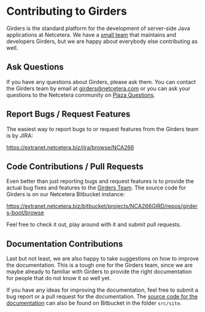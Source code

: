# Contributing to Girders

Girders is the standard platform for the development of server-side Java applications at Netcetera. We have a
[small team](./team-list.html) that maintains and developers Girders, but we are happy about everybody else
contributing as well.

## Ask Questions

If you have any questions about Girders, please ask them. You can contact the Girders team by email at
[girders@netcetera.com](mailto:girders@netcetera.com) or you can ask your questions to the Netcetera community on
[Plaza Questions](https://plaza.netcetera.com/wiki/questions/topics/65339425/girders).

## Report Bugs / Request Features

The easiest way to report bugs to or request features from the Girders team is by JIRA:

  https://extranet.netcetera.biz/jira/browse/NCA266

## Code Contributions / Pull Requests

Even better than just reporting bugs and request features is to provide the actual bug fixes and features to the
[Girders Team](./team-list.html). The source code for Girders is on our Netcetera Bitbucket instance:

https://extranet.netcetera.biz/bitbucket/projects/NCA266GIRD/repos/girders-boot/browse
  
Feel free to check it out, play around with it and submit pull requests.

## Documentation Contributions

Last but not least, we are also happy to take suggestions on how to improve the documentation. This is a tough one for
the Girders team, since we are maybe already to familiar with Girders to provide the right documentation for people
that do not know it so well yet.

If you have any ideas for improving the documentation, feel free to submit a bug report or a pull request for the
documentation. The
[source code for the documentation](https://extranet.netcetera.biz/bitbucket/projects/NCA266GIRD/repos/girders-boot/browse/src/site)
can also be found on Bitbucket in the folder `src/site`. 